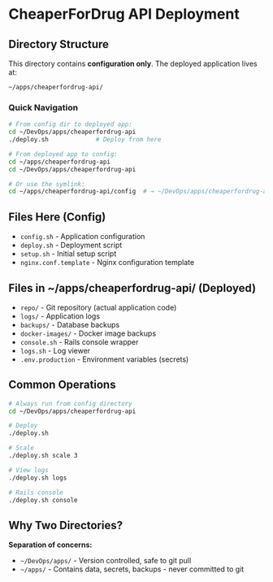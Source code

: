 # CheaperForDrug API Deployment

## Directory Structure

This directory contains **configuration only**. The deployed application lives at:
```
~/apps/cheaperfordrug-api/
```

### Quick Navigation
```bash
# From config dir to deployed app:
cd ~/DevOps/apps/cheaperfordrug-api
./deploy.sh             # Deploy from here

# From deployed app to config:
cd ~/apps/cheaperfordrug-api
cd ~/DevOps/apps/cheaperfordrug-api

# Or use the symlink:
cd ~/apps/cheaperfordrug-api/config  # → ~/DevOps/apps/cheaperfordrug-api
```

## Files Here (Config)
- `config.sh` - Application configuration
- `deploy.sh` - Deployment script
- `setup.sh` - Initial setup script
- `nginx.conf.template` - Nginx configuration template

## Files in ~/apps/cheaperfordrug-api/ (Deployed)
- `repo/` - Git repository (actual application code)
- `logs/` - Application logs
- `backups/` - Database backups
- `docker-images/` - Docker image backups
- `console.sh` - Rails console wrapper
- `logs.sh` - Log viewer
- `.env.production` - Environment variables (secrets)

## Common Operations

```bash
# Always run from config directory
cd ~/DevOps/apps/cheaperfordrug-api

# Deploy
./deploy.sh

# Scale
./deploy.sh scale 3

# View logs
./deploy.sh logs

# Rails console
./deploy.sh console
```

## Why Two Directories?

**Separation of concerns:**
- `~/DevOps/apps/` - Version controlled, safe to git pull
- `~/apps/` - Contains data, secrets, backups - never committed to git
